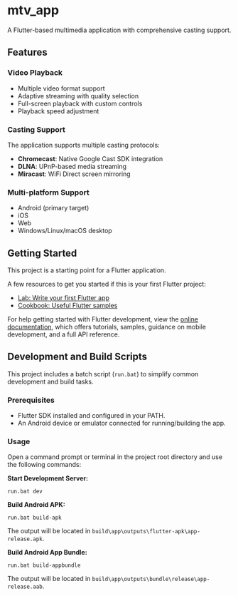 # mtv_app

A Flutter-based multimedia application with comprehensive casting support.

## Features

### Video Playback
- Multiple video format support
- Adaptive streaming with quality selection
- Full-screen playback with custom controls
- Playback speed adjustment

### Casting Support
The application supports multiple casting protocols:
- **Chromecast**: Native Google Cast SDK integration
- **DLNA**: UPnP-based media streaming
- **Miracast**: WiFi Direct screen mirroring

### Multi-platform Support
- Android (primary target)
- iOS
- Web
- Windows/Linux/macOS desktop

## Getting Started

This project is a starting point for a Flutter application.

A few resources to get you started if this is your first Flutter project:

- [Lab: Write your first Flutter app](https://docs.flutter.dev/get-started/codelab)
- [Cookbook: Useful Flutter samples](https://docs.flutter.dev/cookbook)

For help getting started with Flutter development, view the
[online documentation](https://docs.flutter.dev/), which offers tutorials,
samples, guidance on mobile development, and a full API reference.

## Development and Build Scripts

This project includes a batch script (`run.bat`) to simplify common development and build tasks.

### Prerequisites

- Flutter SDK installed and configured in your PATH.
- An Android device or emulator connected for running/building the app.

### Usage

Open a command prompt or terminal in the project root directory and use the following commands:

**Start Development Server:**
```shell
run.bat dev
```

**Build Android APK:**
```shell
run.bat build-apk
```
The output will be located in `build\app\outputs\flutter-apk\app-release.apk`.

**Build Android App Bundle:**
```shell
run.bat build-appbundle
```
The output will be located in `build\app\outputs\bundle\release\app-release.aab`.